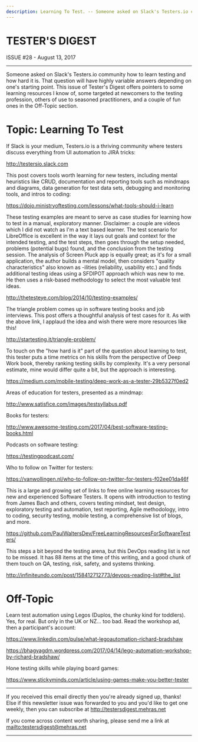 ```yaml
---
description: Learning To Test. -- Someone asked on Slack's Testers.io community how to learn testing and how hard it is. That question will have highly variable answers depending on one's starting point. This issue of Tester's Digest offers pointers to some learning resources I know of, some targeted at newcomers to the testing profession, others of use to seasoned practitioners, and a couple of fun ones in the Off-Topic section.
---
```


TESTER'S DIGEST
===============
ISSUE #28 - August 13, 2017

---

Someone asked on Slack's Testers.io community how to learn testing and how hard it is. That question will have highly variable answers depending on one's starting point. This issue of Tester's Digest offers pointers to some learning resources I know of, some targeted at newcomers to the testing profession, others of use to seasoned practitioners, and a couple of fun ones in the Off-Topic section.

Topic: Learning To Test
=======================

If Slack is your medium, Testers.io is a thriving community where testers discuss everything from UI automation to JIRA tricks:

<http://testersio.slack.com>

This post covers tools worth learning for new testers, including mental heuristics like CRUD, documentation and reporting tools such as mindmaps and diagrams, data generation for test data sets, debugging and monitoring tools, and intros to coding:

<https://dojo.ministryoftesting.com/lessons/what-tools-should-i-learn>

These testing examples are meant to serve as case studies for learning how to test in a manual, exploratory manner. Disclaimer: a couple are videos which I did not watch as I'm a text based learner. The test scenario for LibreOffice is excellent in the way it lays out goals and context for the intended testing, and the test steps, then goes through the setup needed, problems (potential bugs) found, and the conclusion from the testing session. The analysis of Screen Pluck app is equally great; as it's for a small application, the author builds a mental model, then considers "quality characteristics" also known as -ilities (reliability, usability etc.) and finds additional testing ideas using a SFDIPOT approach which was new to me. He then uses a risk-based methodology to select the most valuable test ideas.

<http://thetesteye.com/blog/2014/10/testing-examples/>

The triangle problem comes up in software testing books and job interviews. This post offers a thoughtful analysis of test cases for it. As with the above link, I applaud the idea and wish there were more resources like this!

<http://startesting.it/triangle-problem/>

To touch on the "how hard is it" part of the question about learning to test, this tester puts a time metrics on his skills from the perspective of Deep Work book, thereby ranking testing skills by complexity. It's a very personal estimate, mine would differ quite a bit, but the approach is interesting.

<https://medium.com/mobile-testing/deep-work-as-a-tester-29b5327f0ed2>

Areas of education for testers, presented as a mindmap:

<http://www.satisfice.com/images/testsyllabus.pdf>

Books for testers:

<http://www.awesome-testing.com/2017/04/best-software-testing-books.html>

Podcasts on software testing:

<https://testingpodcast.com/>

Who to follow on Twitter for testers:

<https://vanwollingen.nl/who-to-follow-on-twitter-for-testers-f02ee01da46f>

This is a large and growing set of links to free online learning resources for new and experienced Software Testers. It opens with introduction to testing from James Bach and others, covers testing mindset, test design, exploratory testing and automation, test reporting, Agile methodology, intro to coding, security testing, mobile testing, a comprehensive list of blogs, and more.

<https://github.com/PaulWaltersDev/FreeLearningResourcesForSoftwareTesters/>

This steps a bit beyond the testing arena, but this DevOps reading list is not to be missed. It has 88 items at the time of this writing, and a good chunk of them touch on QA, testing, risk, safety, and systems thinking.

<http://infiniteundo.com/post/158412712773/devops-reading-list#the_list>


Off-Topic
=========

Learn test automation using Legos (Duplos, the chunky kind for toddlers). Yes, for real. But only in the UK or NZ... too bad. Read the workshop ad, then a participant's account:

<https://www.linkedin.com/pulse/what-legoautomation-richard-bradshaw>

<https://bhagyagdm.wordpress.com/2017/04/14/lego-automation-workshop-by-richard-bradshaw/>

Hone testing skills while playing board games:

<https://www.stickyminds.com/article/using-games-make-you-better-tester>

---

If you received this email directly then you're already signed up, thanks! Else
if this newsletter issue was forwarded to you and you'd like to get one weekly,
then you can subscribe at <http://testersdigest.mehras.net>

If you come across content worth sharing, please send me a link at
<mailto:testersdigest@mehras.net>

---
